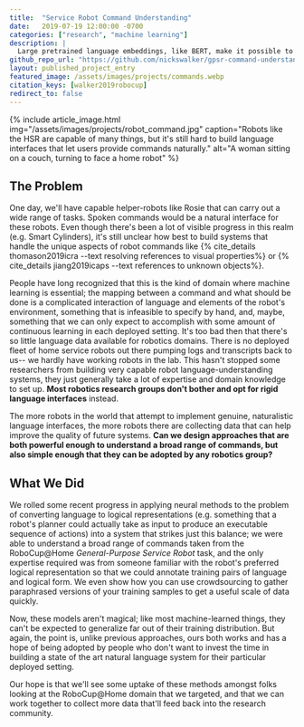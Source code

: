 ```yaml
---
title:  "Service Robot Command Understanding"
date:   2019-07-19 12:00:00 -0700
categories: ["research", "machine learning"]
description: |
  Large pretrained language embeddings, like BERT, make it possible to use neural methods to understand robot commands without needing a lot of domain-specific data. I used the domain of RoboCup@Home commands to show how you can build a system that converts commands to logical forms with a small number of annotated templates.
github_repo_url: "https://github.com/nickswalker/gpsr-command-understanding"
layout: published_project_entry
featured_image: /assets/images/projects/commands.webp
citation_keys: [walker2019robocup]
redirect_to: false
---
```


{% include article_image.html img="/assets/images/projects/robot_command.jpg"
    caption="Robots like the HSR are capable of many things, but it's still hard to build language interfaces that let users provide commands naturally."
    alt="A woman sitting on a couch, turning to face a home robot"
%}

## The Problem

One day, we'll have capable helper-robots like Rosie that can carry out a wide range of tasks.
Spoken commands would be a natural interface for these robots. 
Even though there's been a lot of visible progress in this realm (e.g. Smart Cylinders), it's still unclear how best to build systems that handle the unique aspects of robot commands like {% cite_details thomason2019icra --text resolving references to visual properties%} or {% cite_details jiang2019icaps --text references to unknown objects%}.

People have long recognized that this is the kind of domain where machine learning is essential; the mapping between a command and what should be done is a complicated interaction of language and elements of the robot's environment, something that is infeasible to specify by hand, and, maybe, something that we can only expect to accomplish with some amount of continuous learning in each deployed setting.
It's too bad then that there's so little language data available for robotics domains.
There is no deployed fleet of home service robots out there pumping logs and transcripts back to us-- we hardly have working robots in the lab. 
This hasn't stopped some researchers from building very capable robot language-understanding systems, they just generally take a lot of expertise and domain knowledge to set up.
**Most robotics research groups don't bother and opt for rigid language interfaces** instead.


The more robots in the world that attempt to implement genuine, naturalistic language interfaces, the more robots there
are collecting data that can help improve the quality of future systems. 
**Can we design approaches that are both powerful enough to understand a broad
range of commands, but also simple enough that they can be adopted by any robotics group?**

## What We Did

We rolled some recent progress in applying neural methods to the problem of converting language to logical representations (e.g. something that a robot's planner could actually take as input to produce an executable sequence of actions) into a system that strikes just this balance; we were able to understand a broad range of commands taken from the RoboCup@Home _General-Purpose Service Robot_ task, and the only expertise required was from someone familiar with the robot's preferred logical representation so that we could annotate training pairs of language and logical form.
We even show how you can use crowdsourcing to gather paraphrased versions of your training samples to get a useful scale of data quickly.

Now, these models aren't magical; like most machine-learned things, they can't be expected to generalize far out of their training distribution.
But again, the point is, unlike previous approaches, ours both works and has a hope of being adopted by people who don't want to invest the time in building a state of the art natural language system for their particular deployed setting.

Our hope is that we'll see some uptake of these methods amongst folks looking at the RoboCup@Home domain that we targeted, and that we can work together to collect more data that'll feed back into the research community.